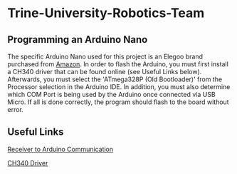 # Trine-University-Robotics-Team


## Programming an Arduino Nano

The specific Arduino Nano used for this project is an Elegoo brand purchased from [Amazon](https://www.amazon.com/ELEGOO-Arduino-ATmega328P-Without-Compatible/dp/B0713XK923). In order to flash the Arduino, you must first install a CH340 driver that can be found online (see Useful Links below). Afterwards, you must select the 'ATmega328P (Old Bootloader)' from the Processor selection in the Arduino IDE. In addition, you must also determine which COM Port is being used by the Arduino once connected via USB Micro. If all is done correctly, the program should flash to the board without error.

## Useful Links

[Receiver to Arduino Communication](https://www.sparkfun.com/tutorials/348)

[CH340 Driver](https://learn.sparkfun.com/tutorials/how-to-install-ch340-drivers/all)

